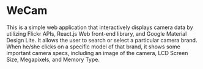 # WeCam

This is a simple web application that interactively displays camera data by utilizing Flickr APIs, React.js Web front-end library, and Google Material Design Lite. It allows the user to search or select a particular camera brand. When he/she clicks on a specific model of that brand, it shows some important camera specs, including an image of the camera, LCD Screen Size, Megapixels, and Memory Type. 

